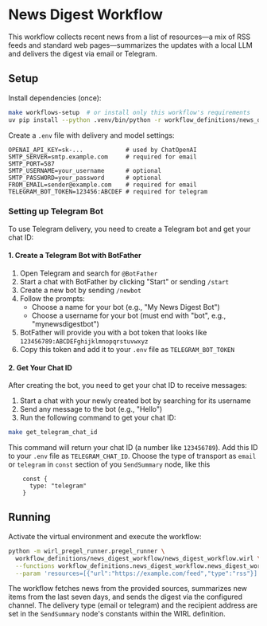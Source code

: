 # News Digest Workflow

This workflow collects recent news from a list of resources—a mix of RSS feeds and standard web pages—summarizes the updates with a local LLM and delivers the digest via email or Telegram.

## Setup

Install dependencies (once):

```bash
make workflows-setup  # or install only this workflow's requirements
uv pip install --python .venv/bin/python -r workflow_definitions/news_digest_workflow/requirements.txt
```

Create a `.env` file with delivery and model settings:

```
OPENAI_API_KEY=sk-...            # used by ChatOpenAI
SMTP_SERVER=smtp.example.com     # required for email
SMTP_PORT=587
SMTP_USERNAME=your_username      # optional
SMTP_PASSWORD=your_password      # optional
FROM_EMAIL=sender@example.com    # required for email
TELEGRAM_BOT_TOKEN=123456:ABCDEF # required for telegram
```

### Setting up Telegram Bot

To use Telegram delivery, you need to create a Telegram bot and get your chat ID:

#### 1. Create a Telegram Bot with BotFather

1. Open Telegram and search for `@BotFather`
2. Start a chat with BotFather by clicking "Start" or sending `/start`
3. Create a new bot by sending `/newbot`
4. Follow the prompts:
   - Choose a name for your bot (e.g., "My News Digest Bot")
   - Choose a username for your bot (must end with "bot", e.g., "mynewsdigestbot")
5. BotFather will provide you with a bot token that looks like `123456789:ABCDEFghijklmnopqrstuvwxyz`
6. Copy this token and add it to your `.env` file as `TELEGRAM_BOT_TOKEN`

#### 2. Get Your Chat ID

After creating the bot, you need to get your chat ID to receive messages:

1. Start a chat with your newly created bot by searching for its username
2. Send any message to the bot (e.g., "Hello")
3. Run the following command to get your chat ID:

```bash
make get_telegram_chat_id
```

This command will return your chat ID (a number like `123456789`). Add this ID to your `.env` file as `TELEGRAM_CHAT_ID`. 
Choose the type of transport as `email` or `telegram` in `const` section of you `SendSummary` node, like this
```
    const {
      type: "telegram"
    }
```


## Running

Activate the virtual environment and execute the workflow:

```bash
python -m wirl_pregel_runner.pregel_runner \
  workflow_definitions/news_digest_workflow/news_digest_workflow.wirl \
  --functions workflow_definitions.news_digest_workflow.news_digest_workflow \
  --param 'resources=[{"url":"https://example.com/feed","type":"rss"}]'
```

The workflow fetches news from the provided sources, summarizes new items from the last seven days, and sends the digest via the configured channel.
The delivery type (email or telegram) and the recipient address are set in the `SendSummary` node's constants within the WIRL definition.
